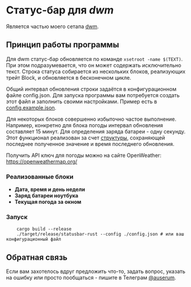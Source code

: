 # Статус-бар для _dwm_

Является частью моего сетапа [dwm](https://github.com/bakkeby/dwm-flexipatch). 

## Принцип работы программы

Для dwm статус-бар обновляется по команде `xsetroot -name $(TEXT)`. При этом подразумевается, что он может содержать исключительно текст.
Строка статуса собирается из нескольких блоков, реализующих трейт Block, и обновляется в бесконечном цикле. 

Общий интервал обновления строки задаётся в конфигурационном файле config.json. Для запуска программы вам потребуется создать этот
файл и заполнить своими настройками. Пример есть в [config.example.json](config.example.json).

Для некоторых блоков совершенно избыточно частое выполнение. Например, конкретно для блока погоды интервал обновления
составляет 15 минут. Для определения заряда батареи - одну секунду. Этот функционал реализован за счет [структуры](src/blocks/mod.rs),
сохраняющей последнее полученное значение и время последнего обновления.

Получить API ключ для погоды можно на сайте OpenWeather: https://openweathermap.org/

### Реализованные блоки
- **Дата, время и день недели**
- **Заряд батареи ноутбука**
- **Текущая погода за окном**

### Запуск

``` shell
    cargo build --release
    ./target/release/statusbar-rust --config ./config.json # или ваш конфигурационный файл
```

## Обратная связь

Если вам захотелось вдруг предложить что-то, задать вопрос, указать на ошибку или просто пообщаться - пишите в Телеграм [@auserum](https://t.me/auserum).
